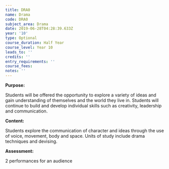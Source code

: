 ```yaml
---
title: DRA0
name: Drama
code: DRA0
subject_area: Drama
date: 2019-06-28T04:28:39.633Z
year: '10'
type: Optional
course_duration: Half Year
course_level: Year 10
leads_to: ''
credits: ''
entry_requirements: ''
course_fees: 
notes: ''
---
```

**Purpose:**

Students will be offered the opportunity to explore a variety of ideas and gain understanding of themselves and the world they live in. Students will continue to build and develop individual skills such as creativity, leadership and communication.

**Content:**

Students explore the communication of character and ideas through the use of voice, movement, body and space. Units of study include drama techniques and devising.

**Assessment:**

2 performances for an audience
